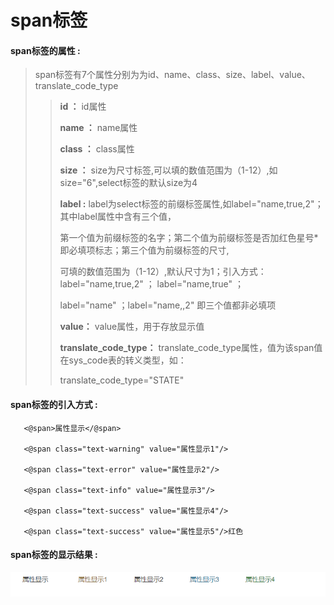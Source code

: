# span**标签**

#### span**标签的属性 :**

> span标签有7个属性分别为为id、name、class、size、label、value、translate\_code\_type
>
> > **id ：** id属性
> >
> > **name ：** name属性
> >
> > **class ：** class属性
> >
> > **size ：** size为尺寸标签,可以填的数值范围为（1-12）,如size="6",select标签的默认size为4
> >
> > **label :** label为select标签的前缀标签属性,如label="name,true,2"；其中label属性中含有三个值，
> >
> > 第一个值为前缀标签的名字；第二个值为前缀标签是否加红色星号\*即必填项标志；第三个值为前缀标签的尺寸,
> >
> > 可填的数值范围为（1-12）,默认尺寸为1；引入方式：label="name,true,2" ； label="name,true" ；
> >
> > label="name" ；label="name,,2" 即三个值都非必填项
> >
> > **value：** value属性，用于存放显示值
> >
> > **translate\_code\_type：** translate\_code\_type属性，值为该span值在sys\_code表的转义类型，如：
> >
> > translate\_code\_type="STATE"

#### span标签的引入方式 :

```
   <@span>属性显示</@span>

   <@span class="text-warning" value="属性显示1"/>

   <@span class="text-error" value="属性显示2"/>

   <@span class="text-info" value="属性显示3"/>

   <@span class="text-success" value="属性显示4"/>
   
   <@span class="text-success" value="属性显示5"/>红色
```

#### span标签的显示结果 :

![](/assets/span.png)

